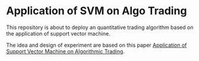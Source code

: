 # Application of SVM on Algo Trading

This repository is about to deploy an quantitative trading algorithm based on the application of support vector machine.

The idea and design of experiment are based on this paper [Application of Support Vector Machine on Algorithmic Trading](https://search.proquest.com/docview/2136876869?pq-origsite=gscholar).
